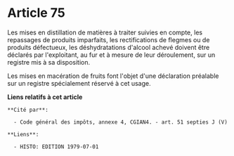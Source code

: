 # Article 75

Les mises en distillation de matières à traiter suivies en compte, les repassages de produits imparfaits, les rectifications
de flegmes ou de produits défectueux, les déshydratations d'alcool achevé doivent être déclarés par l'exploitant, au fur et à
mesure de leur déroulement, sur un registre mis à sa disposition.

Les mises en macération de fruits font l'objet d'une déclaration préalable sur un registre spécialement réservé à cet usage.

**Liens relatifs à cet article**

	**Cité par**:

	  - Code général des impôts, annexe 4, CGIAN4. - art. 51 septies J (V)

	**Liens**:

	  - HISTO: EDITION 1979-07-01
